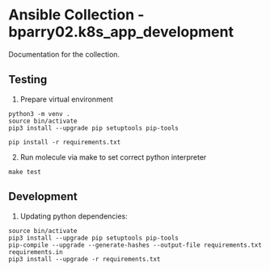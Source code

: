 # Ansible Collection - bparry02.k8s_app_development

Documentation for the collection.

## Testing

1. Prepare virtual environment

```
python3 -m venv .
source bin/activate
pip3 install --upgrade pip setuptools pip-tools

pip install -r requirements.txt
```
2. Run molecule via make to set correct python interpreter

```
make test
```

## Development

1. Updating python dependencies:

```
source bin/activate
pip3 install --upgrade pip setuptools pip-tools
pip-compile --upgrade --generate-hashes --output-file requirements.txt requirements.in
pip3 install --upgrade -r requirements.txt
```
